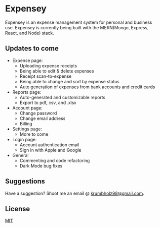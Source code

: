 # Expensey
Expensey is an expense management system for personal and business use. Expensey is currently being built with the MERN(Mongo, Express, React, and Node) stack.

## Updates to come
 * Expense page:
   * Uploading expense receipts
   * Being able to edit & delete expenses
   * Receipt scan-to-expense
   * Being able to change and sort by expense status
   * Auto generation of expenses from bank accounts and credit cards
 * Reports page:
   * Auto-generated and customizable reports
   * Export to pdf, csv, and .xlsx
 * Account page:
   * Change password
   * Change email address
   * Billing
 * Settings page:
   * More to come
 * Login page:
   * Account authentication email
   * Sign in with Apple and Google
 * General
    * Commenting and code refactoring
    * Dark Mode bug fixes

## Suggestions
Have a suggestion? Shoot me an email @ krumbholz98@gmail.com.

## License
[MIT](https://choosealicense.com/licenses/mit/)
